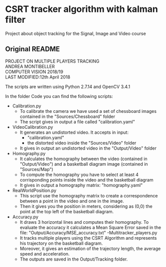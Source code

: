 # CSRT tracker algorithm with kalman filter
Project about object tracking for the Signal, Image and Video course

## Original README
PROJECT ON MULTIPLE PLAYERS TRACKING \
ANDREA MONTIBELLER \
COMPUTER VISION 2018/19 \
LAST MODIFIED:12th April 2018

The scripts are written using Python 2.7.14 and OpenCV 3.4.1

In the folder Code you can find the following scripts:
- Calibration.py
    - To calibrate the camera we have used a set of chessboard images contained in the "Sources/Chessboard" folder
    - The script gives in output a file called "calibration.yaml"
- VideoCalibration.py
    - It generates an undistorted video. It accepts in input: 
        - "calibration.yaml"
        - the distorted video inside the "Sources/Video" folder
    - It gives in output an undistorted video in the "Output/Video" folder 
- Homography.py
    - It calculates the homography between the video (contained in "Output/Video") and a basketball diagram image (contained in "Sources/Map")
    - To compute the homography you have to select at least 4 corrisponding points inside the video and the basketball diagram
    - It gives in output a homography matrix: "homography.yaml"
- RealWorldPosition.py
    - This script use the homography matrix to create a correspondence between a point in the video and one in the image.
    - Then it gives you the position in meters, considering as (0,0) the point at the top left of the basketball diagram.
- Accuracy.py
    - It draws 3 horizontal lines and computes their homography. To evaluate the accuracy it calculates a Mean Square Error saved in the file: "Output/Accuracy/MSE_accuracy.txt"
 -Multitracker_players.py
    - It tracks multiple players using  the CSRT Algorithm and represents his trajectory on the basketball diagram.
    - Moreover, it gives an estimation of the trajectory length, the average speed and acceleration.
    - The outputs are saved in the Output/Tracking folder.